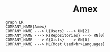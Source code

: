 <h1 align="center">Amex</h1>

```mermaid
graph LR
COMPANY_NAME{Amex}
COMPANY_NAME ---> U{Users} ---> UN[2]
COMPANY_NAME ---> R{Repositories} ---> RN[0]
COMPANY_NAME ---> G{Gists} ---> GN[0]
COMPANY_NAME ---> ML{Most Used<br>Languages}
```
